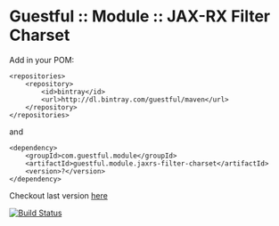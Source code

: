 Guestful :: Module :: JAX-RX Filter Charset
===========================================

Add in your POM:

```
<repositories>
    <repository>
        <id>bintray</id>
        <url>http://dl.bintray.com/guestful/maven</url>
    </repository>
</repositories>
```

and

```
<dependency>
    <groupId>com.guestful.module</groupId>
    <artifactId>guestful.module.jaxrs-filter-charset</artifactId>
    <version>?</version>
</dependency>
```

Checkout last version [here](https://bintray.com/guestful/maven/guestful.module.jaxrs-filter-charset/view)

[![Build Status](https://drone.io/github.com/guestful/module.jaxrs-filter-charset/status.png)](https://drone.io/github.com/guestful/module.jaxrs-filter-charset/latest)

